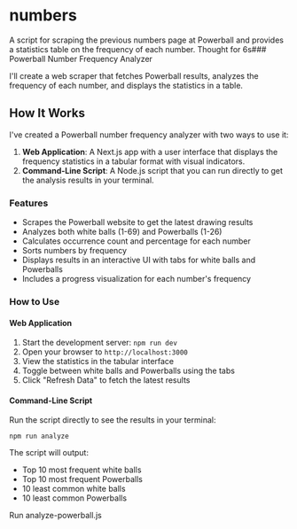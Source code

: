 # numbers
A script for scraping the previous numbers page at Powerball and provides a statistics table on the frequency of each number.
Thought for 6s### Powerball Number Frequency Analyzer

I'll create a web scraper that fetches Powerball results, analyzes the frequency of each number, and displays the statistics in a table.

## How It Works

I've created a Powerball number frequency analyzer with two ways to use it:

1. **Web Application**: A Next.js app with a user interface that displays the frequency statistics in a tabular format with visual indicators.
2. **Command-Line Script**: A Node.js script that you can run directly to get the analysis results in your terminal.


### Features

- Scrapes the Powerball website to get the latest drawing results
- Analyzes both white balls (1-69) and Powerballs (1-26)
- Calculates occurrence count and percentage for each number
- Sorts numbers by frequency
- Displays results in an interactive UI with tabs for white balls and Powerballs
- Includes a progress visualization for each number's frequency


### How to Use

#### Web Application

1. Start the development server: `npm run dev`
2. Open your browser to `http://localhost:3000`
3. View the statistics in the tabular interface
4. Toggle between white balls and Powerballs using the tabs
5. Click "Refresh Data" to fetch the latest results


#### Command-Line Script

Run the script directly to see the results in your terminal:

```plaintext
npm run analyze
```

The script will output:

- Top 10 most frequent white balls
- Top 10 most frequent Powerballs
- 10 least common white balls
- 10 least common Powerballs


 Run analyze-powerball.js
